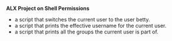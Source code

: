 **ALX Project on Shell Permissions**
- a script that switches the current user to the user betty.
- a script that prints the effective username for the current user.
- a script that prints all the groups the current user is part of.
